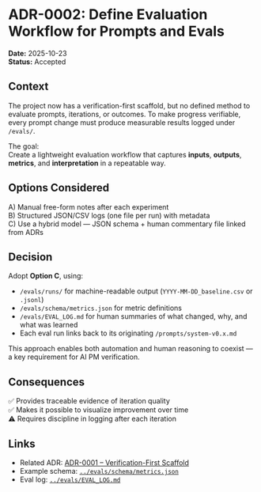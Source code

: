 # ADR-0002: Define Evaluation Workflow for Prompts and Evals  
**Date:** 2025-10-23  
**Status:** Accepted  

## Context
The project now has a verification-first scaffold, but no defined method to evaluate prompts, iterations, or outcomes.
To make progress verifiable, every prompt change must produce measurable results logged under `/evals/`.

The goal:  
Create a lightweight evaluation workflow that captures **inputs**, **outputs**, **metrics**, and **interpretation** in a repeatable way.

## Options Considered
A) Manual free-form notes after each experiment  
B) Structured JSON/CSV logs (one file per run) with metadata  
C) Use a hybrid model — JSON schema + human commentary file linked from ADRs  

## Decision
Adopt **Option C**, using:
- `/evals/runs/` for machine-readable output (`YYYY-MM-DD_baseline.csv` or `.jsonl`)
- `/evals/schema/metrics.json` for metric definitions  
- `/evals/EVAL_LOG.md` for human summaries of what changed, why, and what was learned  
- Each eval run links back to its originating `/prompts/system-v0.x.md`

This approach enables both automation and human reasoning to coexist — a key requirement for AI PM verification.

## Consequences
✅ Provides traceable evidence of iteration quality  
✅ Makes it possible to visualize improvement over time  
⚠️ Requires discipline in logging after each iteration  

## Links
- Related ADR: [ADR-0001 – Verification-First Scaffold](ADR-0001-first-decision.md)  
- Example schema: [`../evals/schema/metrics.json`](../evals/schema/metrics.json)  
- Eval log: [`../evals/EVAL_LOG.md`](../evals/EVAL_LOG.md)  

